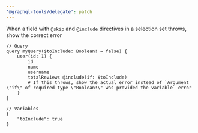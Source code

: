 ```yaml
---
'@graphql-tools/delegate': patch
---
```


When a field with `@skip` and `@include` directives in a selection set throws, show the correct error

```
// Query
query myQuery($toInclude: Boolean! = false) {
    user(id: 1) {
        id
        name
        username
        totalReviews @include(if: $toInclude) 
        # If this throws, show the actual error instead of `Argument \"if\" of required type \"Boolean!\" was provided the variable` error
    }
}

// Variables
{
    "toInclude": true
}
```